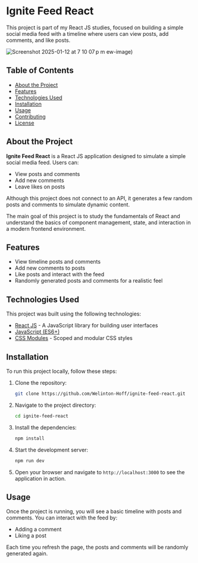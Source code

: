 # Ignite Feed React

This project is part of my React JS studies, focused on building a simple social media feed with a timeline where users can view posts, add comments, and like posts.

![Screenshot 2025-01-12 at 7 10 07 p m](https://github.com/user-attachments/assets/b1d47434-499e-4da3-9f07-260b4f4cdc0a)
ew-image)

## Table of Contents

- [About the Project](#about-the-project)
- [Features](#features)
- [Technologies Used](#technologies-used)
- [Installation](#installation)
- [Usage](#usage)
- [Contributing](#contributing)
- [License](#license)

## About the Project

**Ignite Feed React** is a React JS application designed to simulate a simple social media feed. Users can:
- View posts and comments
- Add new comments
- Leave likes on posts

Although this project does not connect to an API, it generates a few random posts and comments to simulate dynamic content.

The main goal of this project is to study the fundamentals of React and understand the basics of component management, state, and interaction in a modern frontend environment.

## Features

- View timeline posts and comments
- Add new comments to posts
- Like posts and interact with the feed
- Randomly generated posts and comments for a realistic feel

## Technologies Used

This project was built using the following technologies:

- [React JS](https://reactjs.org/) - A JavaScript library for building user interfaces
- [JavaScript (ES6+)](https://www.javascript.com/)
- [CSS Modules](https://github.com/css-modules/css-modules) - Scoped and modular CSS styles

## Installation

To run this project locally, follow these steps:

1. Clone the repository:
   ```bash
   git clone https://github.com/Welinton-Hoff/ignite-feed-react.git
   ```

2. Navigate to the project directory:
   ```bash
   cd ignite-feed-react
   ```

3. Install the dependencies:
   ```bash
   npm install
   ```

4. Start the development server:
   ```bash
   npm run dev
   ```

5. Open your browser and navigate to `http://localhost:3000` to see the application in action.

## Usage

Once the project is running, you will see a basic timeline with posts and comments. You can interact with the feed by:
- Adding a comment
- Liking a post

Each time you refresh the page, the posts and comments will be randomly generated again.
